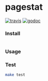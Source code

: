 # pagestat
[![travis](https://img.shields.io/travis/xuqingfeng/pagestat/master.svg?style=flat-square)](https://travis-ci.org/xuqingfeng/pagestat)
[![godoc](https://img.shields.io/badge/godoc-reference-blue.svg?style=flat-square)](https://godoc.org/github.com/xuqingfeng/pagestat)

### Install

```bash
```
### Usage

### Test

```bash
make test
```